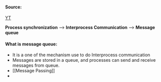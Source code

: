 #### Source:
[YT](https://www.youtube.com/watch?v=JbmOegG9-J0&list=PL3uLubnzL2Tlbyrr2GFVRE7Azo8FJe-dJ&index=3)

**Process synchronization** --> **Interprocess Communication** --> **Message queue**

#### What is message queue:

* It is a one of the mechanism use to do Interprocess communication
* Messages are stored in a queue, and processes can send and receive messages from queue.
* [[Message Passing]]
* 